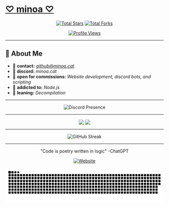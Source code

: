 # [♡ minoa ♡](https://minoa.cat)
<div align="center">
  
[![Total Stars](https://img.shields.io/badge/dynamic/json?&label=Total%20Stars&color=ffa1bf&style=for-the-badge&labelColor=17202a&query=%24.stars&url=https://api.github-star-counter.workers.dev/user/m1noa)](https://github.com/m1noa)
[![Total Forks](https://img.shields.io/badge/dynamic/json?&label=Total%20Forks&color=ffa1bf&style=for-the-badge&labelColor=17202a&query=%24.forks&url=https://api.github-star-counter.workers.dev/user/m1noa)](https://github.com/m1noa)

[![Profile Views](https://komarev.com/ghpvc/?username=m1noa&label=Profile%20views&color=ffa1bf&style=for-the-badge&Labelcolor=17202a)](https://github.com/m1noa)
</div>

---

## 💫 About Me
- 📧 **contact:** *github@minoa.cat*
- 💬 **discord:** *minoa.cat*
- 💼 **open for commissions:** *Website development, discord bots, and scripting*
- 💖 **addicted to:** *Node.js*
- 🐛 **leaning:** *Decompilation*

---

<div align="center">
  
![Discord Presence](https://lanyard.cnrad.dev/api/919656376807092304?bg=17202a&borderRadius=12px&gradient=ffa1bf&hideDiscrim=true&globalName=true&idleMessage=doing%20absolutely%20nothing..&useDisplayName=true&animated=true)

---

<img height=200 align="center" src="https://github-readme-stats.vercel.app/api/top-langs/?username=M1noa&include_all_commits=true&bg_color=17202a&hide_border=true&theme=dark&border_radius=12px&hide=css,mdx,batchfile&title_color=ffa1bf&text_color=ffffff&icon_color=ffa1bf&layout=compact" />
<img height=200 align="center" src="https://github-readme-stats.vercel.app/api?username=M1noa&include_all_commits=true&bg_color=17202a&hide_border=true&theme=dark&border_radius=12px&title_color=ffa1bf&text_color=ffffff&icon_color=ffa1bf&show_icons=true" />

---

![GitHub Streak](https://streak-stats.demolab.com?user=M1noa&theme=dark&background=17202a&border=ffa1bf&stroke=ffa1bf&ring=ffa1bf&fire=ffa1bf&currStreakNum=ffffff&sideNums=ffffff&currStreakLabel=ffa1bf&sideLabels=ffa1bf&dates=ffffff&hide_border=true&border_radius=12)
</div>

---

<div align="center">
"Code is poetry written in logic" -ChatGPT

[![Website](https://img.shields.io/badge/🌐%20Website-minoa.cat-ffa1bf?style=for-the-badge&labelColor=17202a)](https://minoa.cat)

<picture>
  <source media="(prefers-color-scheme: dark)" srcset="dist/github-snake-dark.svg" />
  <source media="(prefers-color-scheme: light)" srcset="dist/github-snake.svg" />
  <img alt="github-snake" src="dist/github-snake.svg" />
</picture>
</div>
